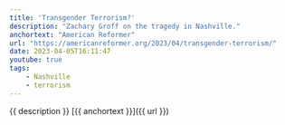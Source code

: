 ```yaml
---
title: 'Transgender Terrorism?'
description: "Zachary Groff on the tragedy in Nashville."
anchortext: "American Reformer"
url: "https://americanreformer.org/2023/04/transgender-terrorism/"
date: 2023-04-05T16:11:47
youtube: true
tags:
    - Nashville
    - terrorism
---
```

{{ description }} [{{ anchortext }}]({{ url }})
